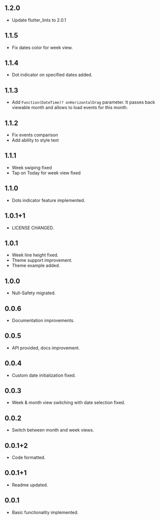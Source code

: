 ## 1.2.0

* Update flutter_lints to 2.0.1

## 1.1.5

* Fix dates color for week view.

## 1.1.4

* Dot indicator on specified dates added.

## 1.1.3

* Add `Function(DateTime)? onHorizontalDrag` parameter. It passes back viewable month and allows to load events for this month.

## 1.1.2

* Fix events comparison
* Add ability to style text

## 1.1.1

* Week swiping fixed
* Tap on Today for week view fixed

## 1.1.0

* Dots indicator feature implemented.

## 1.0.1+1

* LICENSE CHANGED.

## 1.0.1

* Week line height fixed.
* Theme support improvement.
* Theme example added.

## 1.0.0

* Null-Safety migrated.

## 0.0.6

* Documentation improvements.

## 0.0.5

* API provided, docs improvement.

## 0.0.4

* Custom date initialization fixed.

## 0.0.3

* Week & month view switching with date selection fixed.

## 0.0.2

* Switch between month and week views.

## 0.0.1+2

* Code formatted.

## 0.0.1+1

* Readme updated.

## 0.0.1

* Basic functionality implemented.

